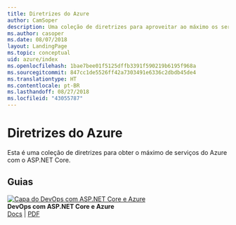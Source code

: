 ```yaml
---
title: Diretrizes do Azure
author: CamSoper
description: Uma coleção de diretrizes para aproveitar ao máximo os serviços do Azure com o ASP.NET Core.
ms.author: casoper
ms.date: 08/07/2018
layout: LandingPage
ms.topic: conceptual
uid: azure/index
ms.openlocfilehash: 1bae7bee01f5125dffb3391f590219b6195f968a
ms.sourcegitcommit: 847cc1de5526ff42a7303491e6336c2dbdb45de4
ms.translationtype: HT
ms.contentlocale: pt-BR
ms.lasthandoff: 08/27/2018
ms.locfileid: "43055787"
---
```

# <a name="azure-guidance"></a>Diretrizes do Azure

Esta é uma coleção de diretrizes para obter o máximo de serviços do Azure com o ASP.NET Core.

## <a name="guides"></a>Guias

[![Capa do DevOps com ASP.NET Core e Azure](./devops/media/cover-thumb.png)](xref:azure/devops/index) <br />
**DevOps com ASP.NET Core e Azure** <br />
[Docs](xref:azure/devops/index) | [PDF](https://aka.ms/devopsbook)
